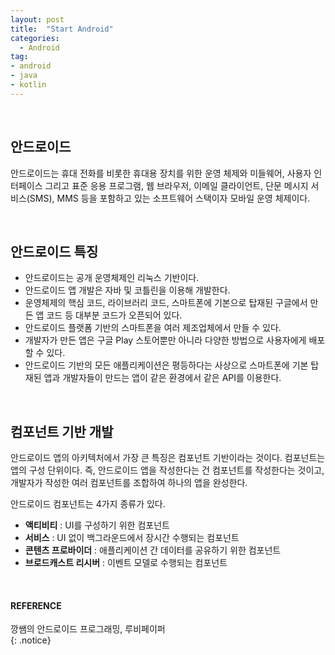 ```yaml
---
layout: post
title:  "Start Android"
categories:
  - Android
tag:
- android 
- java
- kotlin
---
```


<br>

## 안드로이드

 안드로이드는 휴대 전화를 비롯한 휴대용 장치를 위한 운영 체제와 미들웨어, 사용자 인터페이스 그리고 표준 응용 프로그램, 웹 브라우저, 이메일 클라이언트, 단문 메시지 서비스(SMS), MMS 등을 포함하고 있는 소프트웨어 스택이자 모바일 운영 체제이다.

<br>

## 안드로이드 특징

* 안드로이드는 공개 운영체제인 리눅스 기반이다.
* 안드로이드 앱 개발은 자바 및 코틀린을 이용해 개발한다.
* 운영체제의 핵심 코드, 라이브러리 코드, 스마트폰에 기본으로 탑재된 구글에서 만든 앱 코드 등 대부분 코드가 오픈되어 있다.
* 안드로이드 플랫폼 기반의 스마트폰을 여러 제조업체에서 만들 수 있다.
* 개발자가 만든 앱은 구글 Play 스토어뿐만 아니라 다양한 방법으로 사용자에게 배포할 수 있다.
* 안드로이드 기반의 모든 애플리케이션은 평등하다는 사상으로 스마트폰에 기본 탑재된 앱과 개발자들이 만드는 앱이 같은 환경에서 같은 API를 이용한다.

<br>

## 컴포넌트 기반 개발

 안드로이드 앱의 아키텍처에서 가장 큰 특징은 컴포넌트 기반이라는 것이다. 컴포넌트는 앱의 구성 단위이다. 즉, 안드로이드 앱을 작성한다는 건 컴포넌트를 작성한다는 것이고, 개발자가 작성한 여러 컴포넌트를 조합하여 하나의 앱을 완성한다. 

 안드로이드 컴포넌트는 4가지 종류가 있다.
* **액티비티** : UI를 구성하기 위한 컴포넌트
* **서비스** : UI 없이 백그라운드에서 장시간 수행되는 컴포넌트
* **콘텐츠 프로바이더** : 애플리케이션 간 데이터를 공유하기 위한 컴포넌트
* **브로드캐스트 리시버** : 이벤트 모델로 수행되는 컴포넌트

 <br>

#### REFERENCE
깡쌤의 안드로이드 프로그래밍, 루비페이퍼 <br>
{: .notice}